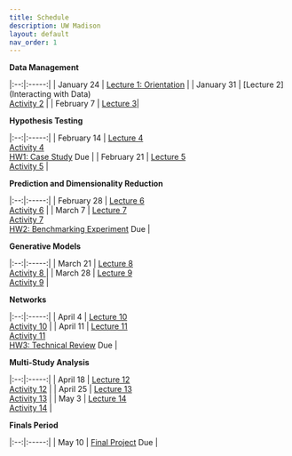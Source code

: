 ```yaml
---
title: Schedule
description: UW Madison
layout: default
nav_order: 1
---
```


**Data Management**

|:--:|:-----:|
| January 24 | [Lecture 1: Orientation]() |
| January 31 | [Lecture 2](Interacting with Data) <br/> [Activity 2]()  |
| February 7 |  [Lecture 3]()|

**Hypothesis Testing**

|:--:|:-----:|
| February 14 | [Lecture 4]() <br/> [Activity 4]() <br/> [HW1: Case Study]() <span class="label label-due">Due</span> |
| February 21 | [Lecture 5]() <br/> [Activity 5]() |

**Prediction and Dimensionality Reduction**

|:--:|:-----:|
| February 28 | [Lecture 6]() <br/> [Activity 6]() |
| March 7 | [Lecture 7]() <br/> [Activity 7]() <br/> [HW2: Benchmarking Experiment]() <span class="label label-due">Due</span>  |

**Generative Models**

|:--:|:-----:|
| March 21  | [Lecture 8]() <br/> [Activity 8 ]() |
| March 28 | [Lecture 9]() <br/> [Activity 9]() |

**Networks**

|:--:|:-----:|
| April 4  | [Lecture 10]() <br/> [Activity 10]()  |
| April 11 | [Lecture 11]() <br/> [Activity 11]() <br/> [HW3: Technical Review]() <span class="label label-due">Due</span> |

**Multi-Study Analysis**

|:--:|:-----:|
| April 18  | [Lecture 12]() <br/> [Activity 12]()  |
| April 25 | [Lecture 13]() <br/> [Activity 13]() |
| May 3 | [Lecture 14]() <br/> [Activity 14]() |

**Finals Period**

|:--:|:-----:|
| May 10 | [Final Project]() <span class="label label-due">Due</span> |

